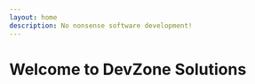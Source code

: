 ```yaml
---
layout: home
description: No nonsense software development!
---
```


# Welcome to DevZone Solutions
